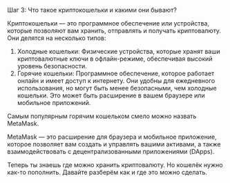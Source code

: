 Шаг 3: Что такое криптокошельки и какими они бывают?

Криптокошельки — это программное обеспечение или устройства, которые позволяют вам хранить, отправлять и получать криптовалюту. Они делятся на несколько типов:

1. Холодные кошельки: Физические устройства, которые хранят ваши криптовалютные ключи в офлайн-режиме, обеспечивая высокий уровень безопасности.
2. Горячие кошельки: Программное обеспечение, которое работает онлайн и имеет доступ к интернету. Они удобны для ежедневного использования, но могут быть менее безопасными, чем холодные кошельки. Это может быть расширение в вашем браузере или мобильное приложений.

Самым популярным горячим кошельком смело можно назвать MetaMask. 

MetaMask — это расширение для браузера и мобильное приложение, которое позволяет вам создать и управлять вашими активами, а также взаимодействовать с децентрализованными приложениями (DApps). 

Теперь ты знаешь где можно хранить криптовалюту. Но кошелёк нужно как-то пополнить. Давайте разберём как и где это можно сделать.

